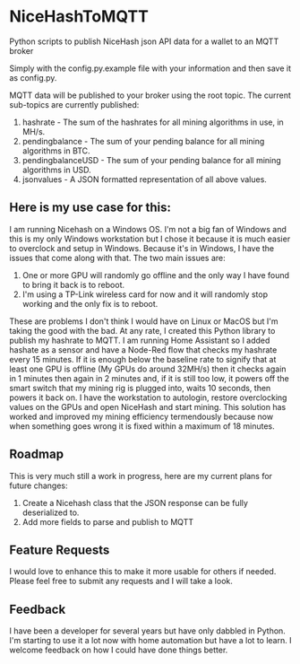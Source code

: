 # NiceHashToMQTT
Python scripts to publish NiceHash json API data for a wallet to an MQTT broker

Simply with the config.py.example file with your information and then save it as config.py.  

MQTT data will be published to your broker using the root topic.  The current sub-topics are
currently published:

1.  hashrate - The sum of the hashrates for all mining algorithms in use, in MH/s.
2.  pendingbalance - The sum of your pending balance for all mining algorithms in BTC.
3.  pendingbalanceUSD - The sum of your pending balance for all mining algorithms in USD.
4.  jsonvalues - A JSON formatted representation of all above values.

## Here is my use case for this:

I am running Nicehash on a Windows OS.  I'm not a big fan of Windows and this is my only Windows workstation
but I chose it because it is much easier to overclock and setup in Windows.  Because it's in Windows,
I have the issues that come along with that.  The two main issues are:

1.  One or more GPU will randomly go offline and the only way I have found to bring it back is to reboot.
2.  I'm using a TP-Link wireless card for now and it will randomly stop working and the only fix is to reboot.

These are problems I don't think I would have on Linux or MacOS but I'm taking the good with the bad.  At any rate,
I created this Python library to publish my hashrate to MQTT.  I am running Home Assistant so I added hashate as a
sensor and have a Node-Red flow that checks my hashrate every 15 minutes.  If it is enough below the baseline rate to
signify that at least one GPU is offline (My GPUs do around 32MH/s) then it checks again in 1 minutes then again in 2
minutes and, if it is still too low, it powers off the smart switch that my mining rig is plugged into, waits 10
seconds, then powers it back on.  I have the workstation to autologin, restore overclocking values on the GPUs
and open NiceHash and start mining.  This solution has worked and improved my mining efficiency termendously because
now when something goes wrong it is fixed within a maximum of 18 minutes.

## Roadmap

This is very much still a work in progress, here are my current plans for future changes:

1.  Create a Nicehash class that the JSON response can be fully deserialized to.
2.  Add more fields to parse and publish to MQTT


## Feature Requests
I would love to enhance this to make it more usable for others if needed.  Please feel free to submit any requests
and I will take a look.

## Feedback

I have been a developer for several years but have only dabbled in Python.  I'm starting to use it a lot now with
home automation but have a lot to learn.  I welcome feedback on how I could have done things better.
